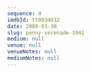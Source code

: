 ```yaml
---
sequence: 4
imdbId: tt0034012
date: 2008-03-30
slug: penny-serenade-1941
medium: null
venue: null
venueNotes: null
mediumNotes: null
---
```


